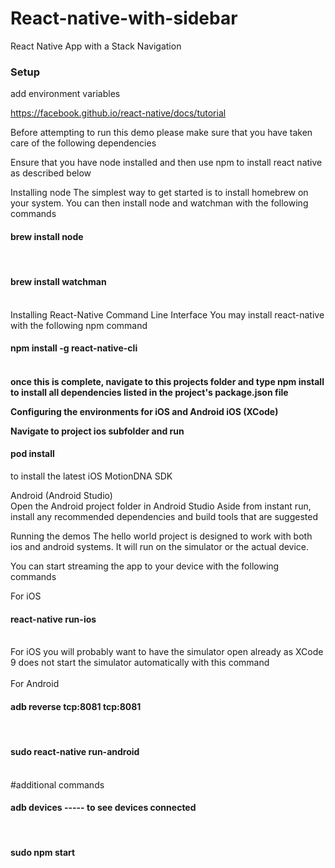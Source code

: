 # React-native-with-sidebar
React Native App with a Stack Navigation
<br>
<h3>Setup</h3>
add environment variables

https://facebook.github.io/react-native/docs/tutorial 

Before attempting to run this demo please make sure that you have taken care of the following dependencies<br>

Ensure that you have node installed and then use npm to install react native as described below<br>

Installing node The simplest way to get started is to install homebrew on your system. You can then install node and watchman with the following commands<br>

<h4>brew install node</h4><br>
<h4>brew install watchman</h4><br>
Installing React-Native Command Line Interface You may install react-native with the following npm command<br>

<h4>npm install -g react-native-cli <h4><br>
once this is complete, navigate to this projects folder and type npm install to install all dependencies listed in the project's package.json file<br>

Configuring the environments for iOS and Android iOS (XCode)<br>

Navigate to project ios subfolder and run<br>

<h4>pod install</h4> to install the latest iOS MotionDNA SDK<br>

Android (Android Studio)
<br>
Open the Android project folder in Android Studio Aside from instant run, install any recommended dependencies and build tools that are suggested<br>

Running the demos The hello world project is designed to work with both ios and android systems. It will run on the simulator or the actual device.<br>

You can start streaming the app to your device with the following commands<br>

For iOS<br>

<h4>react-native run-ios</h4> <br>
For iOS you will probably want to have the simulator open already as XCode 9 does not start the simulator automatically with this command<br>
<br>
For Android <br>

<h4>adb reverse tcp:8081 tcp:8081 </h4> <br>
<h4>sudo react-native run-android </h4> 
<br>
#additional commands <br>
<h4>adb devices ----- to see devices connected </h4> <br>
<h4>sudo npm start </h4> <br>
